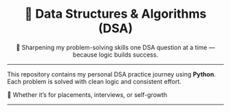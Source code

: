 <h1 align="center">📘 Data Structures & Algorithms (DSA)</h1>

<p align="center">
  🚀 Sharpening my problem-solving skills one DSA question at a time — because logic builds success.
</p>

---

This repository contains my personal DSA practice journey using **Python**.  
Each problem is solved with clean logic and consistent effort.

📌 Whether it’s for placements, interviews, or self-growth 

---

